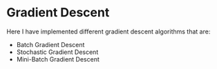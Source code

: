 # Gradient Descent
Here I have implemented different gradient descent algorithms that are:
- Batch Gradient Descent
- Stochastic Gradient Descent
- Mini-Batch Gradient Descent
